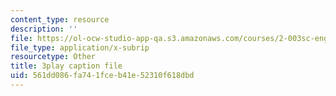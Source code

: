 ```yaml
---
content_type: resource
description: ''
file: https://ol-ocw-studio-app-qa.s3.amazonaws.com/courses/2-003sc-engineering-dynamics-fall-2011/561dd086fa741fceb41e52310f618dbd_iMz0LiqjFmE.srt
file_type: application/x-subrip
resourcetype: Other
title: 3play caption file
uid: 561dd086-fa74-1fce-b41e-52310f618dbd
---
```

